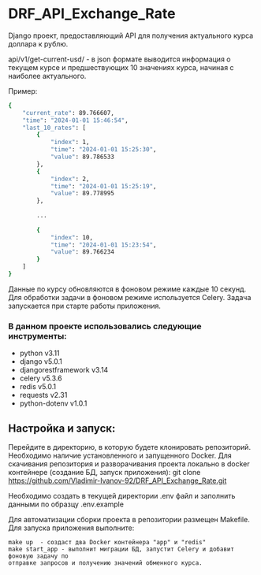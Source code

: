 # DRF_API_Exchange_Rate 

Django проект, предоставляющий API для получения актуального курса доллара к рублю.

api/v1/get-current-usd/ - в json формате выводится информация о текущем курсе и предшествующих
10 значениях курса, начиная с наиболее актуального. 

Пример:
```bash
{
    "current_rate": 89.766607,
    "time": "2024-01-01 15:46:54",
    "last_10_rates": [
        {
            "index": 1,
            "time": "2024-01-01 15:25:30",
            "value": 89.786533
        },
        {
            "index": 2,
            "time": "2024-01-01 15:25:19",
            "value": 89.778995
        },
        
        ...
        
        {
            "index": 10,
            "time": "2024-01-01 15:23:54",
            "value": 89.766234
        }
    ]
}
```

Данные по курсу обновляются в фоновом режиме каждые 10 секунд. Для обработки задачи
в фоновом режиме используется Celery. Задача запускается при старте работы приложения.

### В данном проекте использовались следующие инструменты:

- python v3.11
- django v5.0.1
- djangorestframework v3.14
- celery v5.3.6
- redis v5.0.1
- requests v2.31
- python-dotenv v1.0.1

## Настройка и запуск:

Перейдите в директорию, в которую будете клонировать репозиторий. 
Необходимо наличие установленного и запущенного Docker.
Для скачивания репозитория и разворачивания проекта локально в docker контейнере 
(создание БД, запуск приложения):
git clone https://github.com/Vladimir-Ivanov-92/DRF_API_Exchange_Rate.git

Необходимо создать в текущей директории .env файл 
и заполнить данными по образцу .env.example

Для автоматизации сборки проекта в репозитории размещен Makefile. Для запуска приложения
выполните: 

```
make up  - создаст два Docker контейнера "app" и "redis"
make start_app - выполнит миграции БД, запустит Celery и добавит фоновую задачу по 
отправке запросов и получению значений обменного курса.
```

